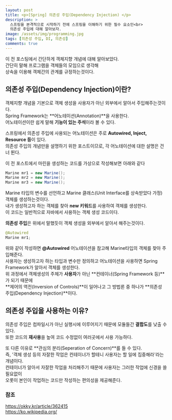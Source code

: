 ```yaml
---
layout: post
title: <p>[Spring] 의존성 주입(Dependency Injection) </p>
description: >
  스프링을 본격적으로 시작하기 전에 스프링을 이해하기 위한 필수 요소인<br>
  의존성 주입에 대해 알아보자.
image: /assets/img/programming.jpg
tags: [의존성 주입, DI, 의존성]
comments: true
---
```

<head>
  <link rel="stylesheet" type="text/css" href="../../assets/css/obsidian.css" />
</head>

 이 전 포스팅에서 간단하게 객체지향 개념에 대해 알아보았다.<br>
 간단히 말해 프로그램을 객체들의 모임으로 생각해<br>
 상속을 이용해 객체간의 관계를 규정하는것이다.

## 의존성 주입(Dependency Injection)이란?
 
 객체지향 개념을 기본으로 객체 생성을 사용자가 아닌 외부에서 알아서 주입해주는것이다.<br>
 Spring Framework는 **어노테이션(Annotation)**을 사용한다.<br>
 어노테이션이란 쉽게 말해 **기능이 있는 주석**이라 볼 수 있다. 

 스프링에서 의존성 주입에 사용되는 어노테이션은 주로 **Autowired, Inject, Resource 등**이 있다.<br>
 의존성 주입의 개념만을 설명하기 위한 포스트이므로, 각 어노테이션에 대한 설명은 건너 뛴다.<br>

 이 전 포스트에서 마린을 생성하는 코드를 가상으로 작성해보면 아래와 같다
 
 ~~~java
 Marine mr1 = new Marine();
 Marine mr2 = new Marine();
 Marine mr3 = new Marine();
 ~~~

 Marine 타입의 변수를 선언하고 Marine 클래스(Unit Interface를 상속받았다 가정) 객체를 생성하는것이다.<br>
 내가 생성하고자 하는 객체를 찾아 **new 키워드**를 사용하여 객체를 생성한다.<br>
 이 코드는 일반적으로 자바에서 사용하는 객체 생성 코드이다.<br>

 **의존성 주입**은 위에서 말했듯이 객체 생성을 외부에서 알아서 해주는것이다.<br>

 ~~~java
 @Autowired
 Marine mr1;
 ~~~

 위와 같이 작성하면 **@Autowired** 어노테이션을 참고해 Marine타입의 객체를 찾아 주입해준다.<br>
 사용자는 생성하고자 하는 타입과 변수만 정의하고 어노테이션을 사용하면 Spring Framework가 알아서 객체를 생성한다.<br>
 위 과정에서 객체생성의 주체가 **사용자**가 아닌 **컨테이너(Spring Framework 등)**가 되기 때문에<br>
 **제어의 역전(Inversion of Controls)**이 일어나고 그 방법론 중 하나가 **의존성 주입(Dependency Injection)**이다.

## 의존성 주입을 사용하는 이유?
 
 의존성 주입은 컴파일시가 아닌 실행시에 이루어지기 때문에 모듈들간 **결합도**를 낮출 수 있다.<br>
 또한 코드의 **재사용**을 높여 코드 수정없이 여러곳에서 사용 가능하다.<br>

 또 다른 이유로 **관심의 분리(Seperation of Concern)**를 들 수 있다. <br>
 즉, '객체 생성 등의 자잘한 작업은 컨테이너가 할테니 사용자는 할 일에 집중해라'라는 개념이다.<br>
 컨테이너가 알아서 자잘한 작업을 처리해주기 때문에 사용자는 그러한 작업에 신경을 쓸 필요없이<br>
 오롯이 본인이 작업하는 코드만 작성하는 편의성을 제공해준다. 


### 참조

 https://okky.kr/article/362415<br>
 https://ko.wikipedia.org/